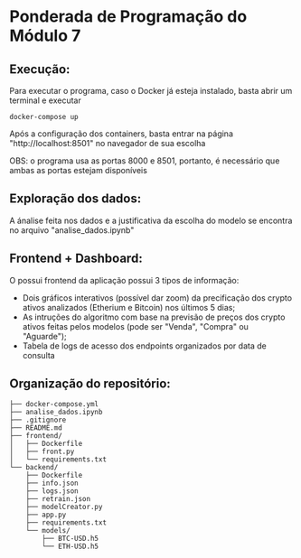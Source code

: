 # Ponderada de Programação do Módulo 7

## Execução:

Para executar o programa, caso o Docker já esteja instalado, basta abrir um terminal e executar 
```
docker-compose up
```
Após a configuração dos containers, basta entrar na página "http://localhost:8501" no navegador de sua escolha

OBS: o programa usa as portas 8000 e 8501, portanto, é necessário que ambas as portas estejam disponíveis

## Exploração dos dados:

A ánalise feita nos dados e a justificativa da escolha do modelo se encontra no arquivo "analise_dados.ipynb"

## Frontend + Dashboard:

O possui frontend da aplicação possui 3 tipos de informação: 
- Dois gráficos interativos (possível dar zoom) da precificação dos crypto ativos analizados (Etherium e Bitcoin) nos últimos 5 dias;
- As intruções do algoritmo com base na previsão de preços dos crypto ativos feitas pelos modelos (pode ser "Venda", "Compra" ou "Aguarde");
- Tabela de logs de acesso dos endpoints organizados por data de consulta

## Organização do repositório:
```
├── docker-compose.yml
├── analise_dados.ipynb
├── .gitignore
├── README.md
├── frontend/
│   ├── Dockerfile
│   ├── front.py
│   └── requirements.txt
└── backend/
    ├── Dockerfile
    ├── info.json
    ├── logs.json
    ├── retrain.json
    ├── modelCreator.py
    ├── app.py
    ├── requirements.txt
    └── models/
        ├── BTC-USD.h5
        └── ETH-USD.h5
```
